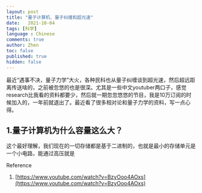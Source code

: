 ```yaml
---
layout: post
title: "量子计算机、量子纠缠和超光速"
date:   2021-10-04
tags: [科学]
language : Chinese
comments: true
author: Zhen
toc: false
published: true
hidden: false
---
```

最近“遇事不决，量子力学”大火，各种民科也从量子纠缠谈到超光速，然后超远距离传送啥的，之前被忽悠的也是很深。尤其是一些中文youtuber两口子，感觉research比我看的资料都要少，然后就一期忽忽悠悠的节目，我是10万订阅的时候加入的，一年前就退出了。最近看了很多相对论和量子力学的资料，写一点心得。

## 1.量子计算机为什么容量这么大？
这个最好理解，我们现在的一切存储都是基于二进制的，也就是最小的存储单元是一个小电路，能通过高压就是




Reference

 1. [https://www.youtube.com/watch?v=BzyOoo4AOxs](https://www.youtube.com/watch?v=BzyOoo4AOxs)

<!--stackedit_data:
eyJoaXN0b3J5IjpbMjEzMDEzMTc1MiwtNjQ2MDg4NTU0XX0=
-->